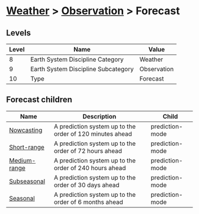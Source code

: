 # [Weather](../..) > [Observation](..) > Forecast

## Levels

| Level | Name | Value |
|-----|-----|-----|
| 8 | Earth System Discipline Category | Weather |
| 9 | Earth System Discipline Subcategory | Observation |
| 10 | Type | Forecast |

## Forecast children

| Name | Description | Child |
|-----|-----|-----|
| [Nowcasting](nowcasting/) | A prediction system up to the order of 120 minutes ahead | prediction-mode |
| [Short-range](short-range/) | A prediction system up to the order of 72 hours ahead | prediction-mode |
| [Medium-range](medium-range/) | A prediction system up to the order of 240 hours ahead | prediction-mode |
| [Subseasonal](subseasonal/) | A prediction system up to the order of 30 days ahead | prediction-mode |
| [Seasonal](seasonal/) | A prediction system up to the order of 6 months ahead | prediction-mode |
